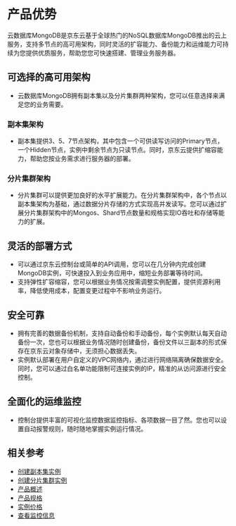 # 产品优势

云数据库MongoDB是京东云基于全球热门的NoSQL数据库MongoDB推出的云上服务，支持多节点的高可用架构，同时灵活的扩容能力、备份能力和运维能力可持续为您提供优质服务，帮助您您可快速搭建、管理业务服务器。



## 可选择的高可用架构

- 云数据库MongoDB拥有副本集以及分片集群两种架构，您可以任意选择来满足您的业务需要。

### 副本集架构

- 副本集提供3、5、7节点架构，其中包含一个可供读写访问的Primary节点，一个Hidden节点，实例中剩余节点为只读节点。同时，京东云提供扩缩容能力，帮助您按业务需求进行服务器的部署。

### 分片集群架构

- 分片集群可以提供更加良好的水平扩展能力。在分片集群架构中，各个节点以副本集架构为基础，通过数据分片存储的方式实现高并发读写。您可以通过扩展分片集群架构中的Mongos、Shard节点数量和规格实现IO吞吐和存储等能力的扩展。



## 灵活的部署方式

- 可以通过京东云控制台或简单的API调用，您可以在几分钟内完成创建MongoDB实例，可快速投入到业务应用中，缩短业务部署等待时间。
- 支持弹性扩容缩容，您可以根据业务情况按需调整实例配置，提供资源利用率，降低使用成本，配置变更过程中不影响业务运行。



## 安全可靠

- 拥有完善的数据备份机制，支持自动备份和手动备份，每个实例默认每天自动备份一次，您也可以根据业务情况随时创建备份，备份文件以三副本的形式保存在京东云对象存储中，无须担心数据丢失。
- 实例默认部署在用户自定义的VPC网络内，通过进行网络隔离确保数据安全。同时，您可以通过白名单功能限制可连接实例的IP，精准的从访问源进行安全控制。



## 全面化的运维监控

- 控制台提供丰富的可视化监控数据监控指标、各项数据一目了然。您也可以设置自动报警规则，随时随地掌握实例运行情况。



## 相关参考

- [创建副本集实例](../Getting-Started/Getting-Started-Replica/Create-ReplicaSet-Instance.md)
- [创建分片集群实例](../Getting-Started/Get-Started-Shard/Create-Sharding-Instance.md)
- [产品概述](./Product-Overview.md)
- [产品规格](./Product-Specifications.md)
- [实例价格](../Pricing/Price-Overview.md)
- [查看监控信息](../Operation-Guide/Monitoring/Monitoring.md)